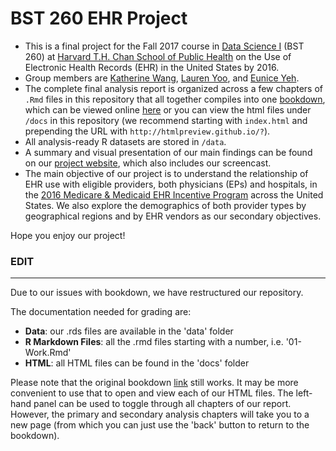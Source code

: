 # BST 260 EHR Project
- This is a final project for the Fall 2017 course in [Data Science I](http://datasciencelabs.github.io/) (BST 260) at [Harvard T.H. Chan School of Public Health](https://www.hsph.harvard.edu/) on the Use of Electronic Health Records (EHR) in the United States by 2016.
- Group members are [Katherine Wang](https://github.com/katwang/), [Lauren Yoo](https://github.com/jmybhm), and [Eunice Yeh](https://github.com/euniceyeh/).
- The complete final analysis report is organized across a few chapters of `.Rmd` files in this repository that all together compiles into one [bookdown](https://bookdown.org/yihui/bookdown/), which can be viewed online [here](https://euniceyeh.github.io/EHR-Project/) or you can view the html files under `/docs` in this repository (we recommend starting with `index.html` and prepending the URL with `http://htmlpreview.github.io/?`).
- All analysis-ready R datasets are stored in `/data`.
- A summary and visual presentation of our main findings can be found on our [project website](https://katwang.github.io/BST-260-Final-Project-Site/), which also includes our screencast.
- The main objective of our project is to understand the relationship of EHR use with eligible providers, both physicians (EPs) and hospitals, in the [2016 Medicare & Medicaid EHR Incentive Program](https://www.cms.gov/Regulations-and-Guidance/Legislation/EHRIncentivePrograms/2016ProgramRequirements.html) across the United States. We also explore the demographics of both provider types by geographical regions and by EHR vendors as our secondary objectives.

Hope you enjoy our project!


### EDIT
------------

Due to our issues with bookdown, we have restructured our repository.

The documentation needed for grading are:
- **Data**: our .rds files are available in the 'data' folder
- **R Markdown Files**: all the .rmd files starting with a number, i.e. '01-Work.Rmd'
- **HTML**: all HTML files can be found in the 'docs' folder

Please note that the original bookdown [link](https://euniceyeh.github.io/EHR-Project/data.html#eligible-hospitals-hosp) still works. It may be more convenient to use that to open and view each of our HTML files. The left-hand panel can be used to toggle through all chapters of our report. However, the primary and secondary analysis chapters will take you to a new page (from which you can just use the 'back' button to return to the bookdown).
